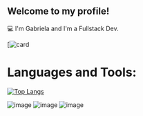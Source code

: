 ## Welcome to my profile!

💻 I'm Gabriela and I'm a Fullstack Dev.

[![card](https://github-profile-summary-cards.vercel.app/api/cards/profile-details?username=gabiqss&theme=dark)
# Languages and Tools:
[![Top Langs](https://github-readme-stats.vercel.app/api/top-langs/?username=gabiqss&layout=donut&theme=dark)](https://github.com/gabiqss/github-readme-stats)

![image](https://img.shields.io/badge/Django-092E20?style=for-the-badge&logo=django&logoColor=green)
![image]([https://img.shields.io/badge/Python-FFD43B?style=for-the-badge&logo=python&logoColor=blue](https://camo.githubusercontent.com/04305678953741d5643015d7a404433eb42170001b02bbe9ff701477ec52afb5/68747470733a2f2f696d672e736869656c64732e696f2f62616467652f2d507974686f6e2d3030303f266c6f676f3d507974686f6e)https://camo.githubusercontent.com/04305678953741d5643015d7a404433eb42170001b02bbe9ff701477ec52afb5/68747470733a2f2f696d672e736869656c64732e696f2f62616467652f2d507974686f6e2d3030303f266c6f676f3d507974686f6e)
![image](https://img.shields.io/badge/HTML5-E34F26?style=for-the-badge&logo=html5&logoColor=white)


